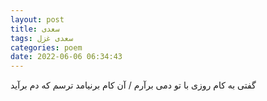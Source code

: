 ```yaml
---
layout: post
title: سعدی
tags: سعدی غزل
categories: poem
date: 2022-06-06 06:34:43
---
```


گفتی به کام روزی با تو دمی برآرم / آن کام برنیامد ترسم که دم برآید
